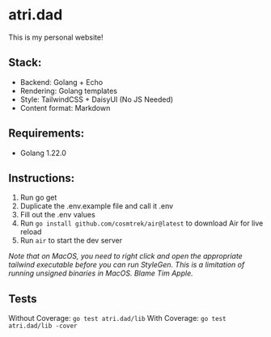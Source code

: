 # atri.dad
This is my personal website!

## Stack:
- Backend: Golang + Echo
- Rendering: Golang templates
- Style: TailwindCSS + DaisyUI (No JS Needed)
- Content format: Markdown

## Requirements:
- Golang 1.22.0

## Instructions:
1. Run go get
2. Duplicate the .env.example file and call it .env
3. Fill out the .env values
4. Run ```go install github.com/cosmtrek/air@latest``` to download Air for live reload
5. Run ```air``` to start the dev server

_Note that on MacOS, you need to right click and open the appropriate tailwind executable before you can run StyleGen. This is a limitation of running unsigned binaries in MacOS. Blame Tim Apple._

## Tests
Without Coverage: `go test atri.dad/lib`
With Coverage: `go test atri.dad/lib -cover`
